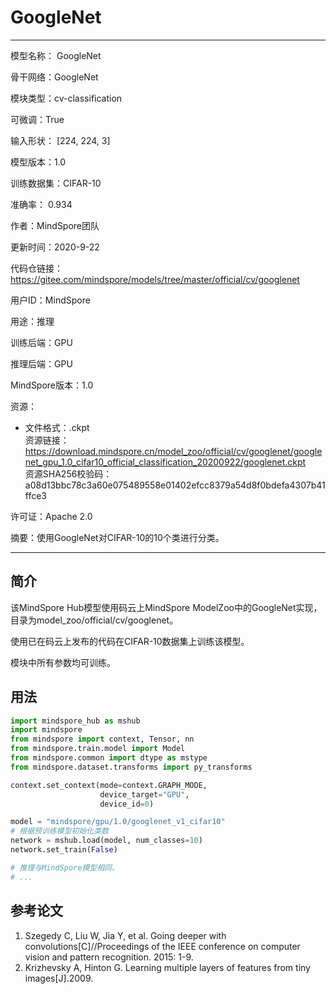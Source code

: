 # GoogleNet

---

模型名称： GoogleNet

骨干网络：GoogleNet

模块类型：cv-classification

可微调：True

输入形状： [224, 224, 3]

模型版本：1.0

训练数据集：CIFAR-10

准确率： 0.934

作者：MindSpore团队

更新时间：2020-9-22

代码仓链接： <https://gitee.com/mindspore/models/tree/master/official/cv/googlenet>

用户ID：MindSpore

用途：推理

训练后端：GPU

推理后端：GPU

MindSpore版本：1.0

资源：

  -
    文件格式：.ckpt  
    资源链接： <https://download.mindspore.cn/model_zoo/official/cv/googlenet/googlenet_gpu_1.0_cifar10_official_classification_20200922/googlenet.ckpt>  
    资源SHA256校验码：a08d13bbc78c3a60e075489558e01402efcc8379a54d8f0bdefa4307b41ffce3

许可证：Apache 2.0

摘要：使用GoogleNet对CIFAR-10的10个类进行分类。

---

## 简介

该MindSpore Hub模型使用码云上MindSpore ModelZoo中的GoogleNet实现，目录为model_zoo/official/cv/googlenet。

使用已在码云上发布的代码在CIFAR-10数据集上训练该模型。

模块中所有参数均可训练。

## 用法

```python
import mindspore_hub as mshub
import mindspore
from mindspore import context, Tensor, nn
from mindspore.train.model import Model
from mindspore.common import dtype as mstype
from mindspore.dataset.transforms import py_transforms

context.set_context(mode=context.GRAPH_MODE,
                    device_target="GPU",
                    device_id=0)

model = "mindspore/gpu/1.0/googlenet_v1_cifar10"
# 根据预训练模型初始化类数
network = mshub.load(model, num_classes=10)
network.set_train(False)

# 推理与MindSpore模型相同。
# ...
```

## 参考论文

1. Szegedy C, Liu W, Jia Y, et al. Going deeper with convolutions[C]//Proceedings of the IEEE conference on computer vision and pattern recognition. 2015: 1-9.
2. Krizhevsky A, Hinton G. Learning multiple layers of features from tiny images[J].2009.
